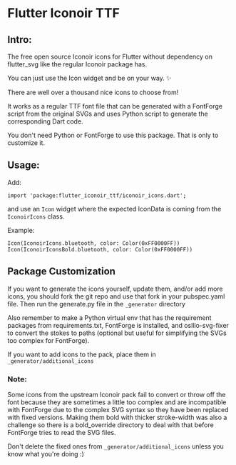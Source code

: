 # Flutter Iconoir TTF


## Intro:
The free open source Iconoir icons for Flutter without dependency on flutter_svg like the regular Iconoir package has.

You can just use the Icon widget and be on your way. ✨

There are well over a thousand nice icons to choose from!

It works as a regular TTF font file that can be generated with a FontForge script from the original SVGs and uses Python script to generate the corresponding Dart code.

You don't need Python or FontForge to use this package. That is only to customize it.

## Usage:

Add:

`import 'package:flutter_iconoir_ttf/iconoir_icons.dart';`

and use an `Icon` widget where the expected IconData is coming from the `IconoirIcons` class.

Example:

`Icon(IconoirIcons.bluetooth, color: Color(0xFF0000FF))`
`Icon(IconoirIconsBold.bluetooth, color: Color(0xFF0000FF))`

## Package Customization
If you want to generate the icons yourself, update them, and/or add more icons, you should fork the git repo and use that fork in your pubspec.yaml file. Then run the generate.py file in the `_generator` directory

Also remember to make a Python virtual env that has the requirement packages from requirements.txt, FontForge is installed, and oslllo-svg-fixer to convert the stokes to paths (optional but useful for simplifying the SVGs too complex for FontForge).

If you want to add icons to the pack, place them in `_generator/additional_icons`

### Note:

Some icons from the upstream Iconoir pack fail to convert or throw off the font because they are sometimes a little too complex and are incompatible with FontForge due to the complex SVG syntax so they have been replaced with fixed versions. Making them bold with thicker stroke-width was also a challenge so there is a bold_override directory to deal with that before FontForge tries to read the SVG files.

Don't delete the fixed ones from `_generator/additional_icons` unless you know what you're doing :)